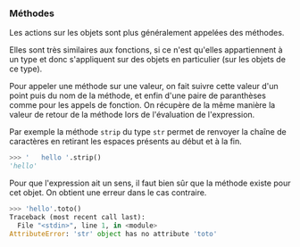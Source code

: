 ### Méthodes

Les actions sur les objets sont plus généralement appelées des méthodes.

Elles sont très similaires aux fonctions, si ce n'est qu'elles appartiennent à un type et donc s'appliquent sur des objets en particulier (sur les objets de ce type).

Pour appeler une méthode sur une valeur, on fait suivre cette valeur d'un point puis du nom de la méthode, et enfin d'une paire de paranthèses comme pour les appels de fonction.
On récupère de la même manière la valeur de retour de la méthode lors de l'évaluation de l'expression.

Par exemple la méthode `strip` du type `str` permet de renvoyer la chaîne de caractères en retirant les espaces présents au début et à la fin.

```python
>>> '   hello '.strip()
'hello'
```

Pour que l'expression ait un sens, il faut bien sûr que la méthode existe pour cet objet.
On obtient une erreur dans le cas contraire.

```python
>>> 'hello'.toto()
Traceback (most recent call last):
  File "<stdin>", line 1, in <module>
AttributeError: 'str' object has no attribute 'toto'
```
